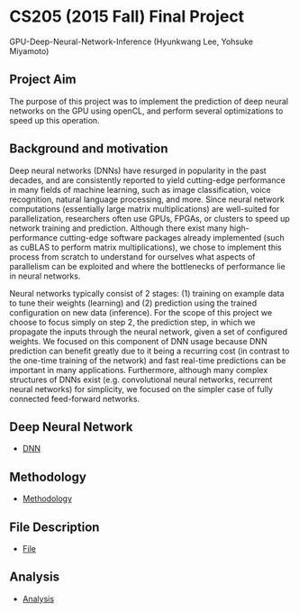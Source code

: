 # CS205 (2015 Fall) Final Project
GPU-Deep-Neural-Network-Inference
(Hyunkwang Lee, Yohsuke Miyamoto)

## Project Aim
The purpose of this project was to implement the prediction of deep neural networks on the GPU using openCL, and perform several optimizations to speed up this operation. 

## Background and motivation
Deep neural networks (DNNs) have resurged in popularity in the past decades, and are consistently reported to yield cutting-edge performance in many fields of machine learning, such as image classification, voice recognition, natural language processing, and more.  Since neural network computations (essentially large matrix multiplications) are well-suited for parallelization, researchers often use GPUs, FPGAs, or clusters to speed up network training and prediction. Although there exist many high-performance cutting-edge software packages already implemented (such as cuBLAS to perform matrix multiplications), we chose to implement this process from scratch to understand for ourselves what aspects of parallelism can be exploited and where the bottlenecks of performance lie in neural networks.

Neural networks typically consist of 2 stages: (1) training on example data to tune their weights (learning) and (2) prediction using the trained configuration on new data (inference). For the scope of this project we choose to focus simply on step 2, the prediction step, in which we propagate the inputs through the neural network, given a set of configured weights. We focused on this component of DNN usage because DNN prediction can benefit greatly due to it being a recurring cost (in contrast to the one-time training of the network) and fast real-time predictions can be important in many applications. Furthermore, although many complex structures of DNNs exist (e.g. convolutional neural networks, recurrent neural networks) for simplicity, we focused on the simpler case of fully connected feed-forward networks.

## Deep Neural Network
- [DNN](https://github.com/ymiyamot/GPU-Deep-Neural-Network-Inference/tree/master/docs/DNN.md)

## Methodology
- [Methodology](https://github.com/ymiyamot/GPU-Deep-Neural-Network-Inference/tree/master/docs/METHODOLOGY.md)

## File Description
- [File](https://github.com/ymiyamot/GPU-Deep-Neural-Network-Inference/tree/master/docs/FILE.md)

## Analysis
- [Analysis](https://github.com/ymiyamot/GPU-Deep-Neural-Network-Inference/tree/master/docs/ANALYSIS.md)
